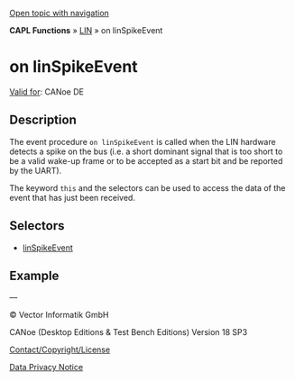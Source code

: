 [Open topic with navigation](../../../../../CANoeDEFamily.htm#Topics/CAPLFunctions/LIN/EventProcedures/CAPLfunctionOnLINSpikeEvent.md)

**CAPL Functions** » [LIN](../CAPLfunctionsLINOverview.md) » on linSpikeEvent

# on linSpikeEvent

[Valid for](../../../Shared/FeatureAvailability.md):  CANoe DE

## Description

The event procedure `on linSpikeEvent` is called when the LIN hardware detects a spike on the bus (i.e. a short dominant signal that is too short to be a valid wake-up frame or to be accepted as a start bit and be reported by the UART).

The keyword `this` and the selectors can be used to access the data of the event that has just been received.

## Selectors

- [linSpikeEvent](../Selectors/CAPLfunctionLINSpikeEvent.md)

## Example

—

© Vector Informatik GmbH

CANoe (Desktop Editions & Test Bench Editions) Version 18 SP3

[Contact/Copyright/License](../../../Shared/ContactCopyrightLicense.md)

[Data Privacy Notice](https://www.vector.com/int/en/company/get-info/privacy-policy/)
